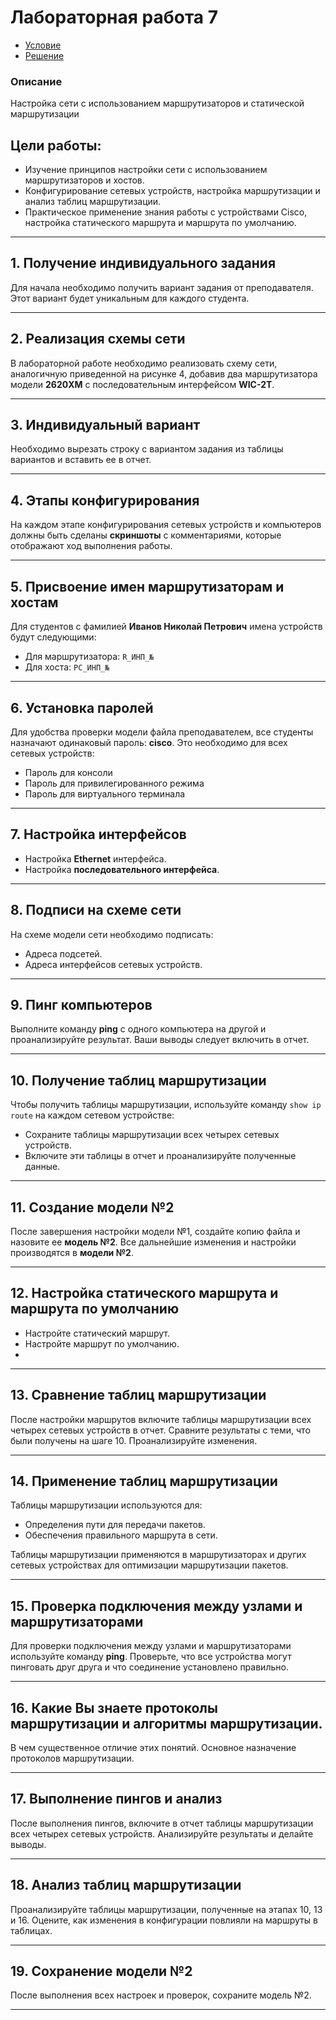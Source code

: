# Лабораторная работа 7

- [Условие](https://temablag.github.io/BSU/computer_networks/lab7/lab7_theory.pdf)
- [Решение](https://temablag.github.io/BSU/computer_networks/lab7/lab7.pdf)

### Описание
Настройка сети с использованием маршрутизаторов и статической маршрутизации

## Цели работы:
- Изучение принципов настройки сети с использованием маршрутизаторов и хостов.
- Конфигурирование сетевых устройств, настройка маршрутизации и анализ таблиц маршрутизации.
- Практическое применение знания работы с устройствами Cisco, настройка статического маршрута и маршрута по умолчанию.

---

## 1. Получение индивидуального задания
Для начала необходимо получить вариант задания от преподавателя. Этот вариант будет уникальным для каждого студента.

---

## 2. Реализация схемы сети
В лабораторной работе необходимо реализовать схему сети, аналогичную приведенной на рисунке 4, добавив два маршрутизатора модели **2620XM** с последовательным интерфейсом **WIC-2T**.

---

## 3. Индивидуальный вариант
Необходимо вырезать строку с вариантом задания из таблицы вариантов и вставить ее в отчет.

---

## 4. Этапы конфигурирования
На каждом этапе конфигурирования сетевых устройств и компьютеров должны быть сделаны **скриншоты** с комментариями, которые отображают ход выполнения работы.

---

## 5. Присвоение имен маршрутизаторам и хостам
Для студентов с фамилией **Иванов Николай Петрович** имена устройств будут следующими:
- Для маршрутизатора: `R_ИНП_№`
- Для хоста: `PC_ИНП_№`

---

## 6. Установка паролей
Для удобства проверки модели файла преподавателем, все студенты назначают одинаковый пароль: **cisco**. Это необходимо для всех сетевых устройств:
- Пароль для консоли
- Пароль для привилегированного режима
- Пароль для виртуального терминала

---

## 7. Настройка интерфейсов
- Настройка **Ethernet** интерфейса.
- Настройка **последовательного интерфейса**.

---

## 8. Подписи на схеме сети
На схеме модели сети необходимо подписать:
- Адреса подсетей.
- Адреса интерфейсов сетевых устройств.

---

## 9. Пинг компьютеров
Выполните команду **ping** с одного компьютера на другой и проанализируйте результат. Ваши выводы следует включить в отчет.

---

## 10. Получение таблиц маршрутизации
Чтобы получить таблицы маршрутизации, используйте команду `show ip route` на каждом сетевом устройстве:
- Сохраните таблицы маршрутизации всех четырех сетевых устройств.
- Включите эти таблицы в отчет и проанализируйте полученные данные.

---

## 11. Создание модели №2
После завершения настройки модели №1, создайте копию файла и назовите ее **модель №2**. Все дальнейшие изменения и настройки производятся в **модели №2**.

---

## 12. Настройка статического маршрута и маршрута по умолчанию
- Настройте статический маршрут.
- Настройте маршрут по умолчанию.
- 
---

## 13. Сравнение таблиц маршрутизации
После настройки маршрутов включите таблицы маршрутизации всех четырех сетевых устройств в отчет. Сравните результаты с теми, что были получены на шаге 10. Проанализируйте изменения.

---

## 14. Применение таблиц маршрутизации
Таблицы маршрутизации используются для:
- Определения пути для передачи пакетов.
- Обеспечения правильного маршрута в сети.

Таблицы маршрутизации применяются в маршрутизаторах и других сетевых устройствах для оптимизации маршрутизации пакетов.

---

## 15. Проверка подключения между узлами и маршрутизаторами
Для проверки подключения между узлами и маршрутизаторами используйте команду **ping**. Проверьте, что все устройства могут пинговать друг друга и что соединение установлено правильно.

---

## 16.	Какие Вы знаете протоколы маршрутизации и алгоритмы маршрутизации. 
В чем существенное отличие этих понятий. 
Основное назначение протоколов маршрутизации.

---

## 17. Выполнение пингов и анализ
После выполнения пингов, включите в отчет таблицы маршрутизации всех четырех сетевых устройств. Анализируйте результаты и делайте выводы.

---

## 18. Анализ таблиц маршрутизации
Проанализируйте таблицы маршрутизации, полученные на этапах 10, 13 и 16. Оцените, как изменения в конфигурации повлияли на маршруты в таблицах.

---

## 19. Сохранение модели №2
После выполнения всех настроек и проверок, сохраните модель №2.

---
